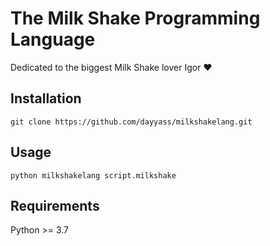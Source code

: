 # The Milk Shake Programming Language

Dedicated to the biggest Milk Shake lover Igor ❤️

## Installation
```
git clone https://github.com/dayyass/milkshakelang.git
```

## Usage
```
python milkshakelang script.milkshake
```

## Requirements
Python >= 3.7
